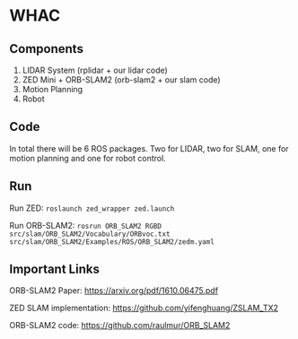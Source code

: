 # WHAC

## Components
1. LIDAR System (rplidar + our lidar code)
2. ZED Mini + ORB-SLAM2 (orb-slam2 + our slam code)
3. Motion Planning
4. Robot

## Code
In total there will be 6 ROS packages. Two for LIDAR, two for SLAM, one for motion planning and one for robot control.

## Run
Run ZED: `roslaunch zed_wrapper zed.launch`

Run ORB-SLAM2: `rosrun ORB_SLAM2 RGBD src/slam/ORB_SLAM2/Vocabulary/ORBvoc.txt src/slam/ORB_SLAM2/Examples/ROS/ORB_SLAM2/zedm.yaml`

## Important Links
ORB-SLAM2 Paper: https://arxiv.org/pdf/1610.06475.pdf

ZED SLAM implementation: https://github.com/yifenghuang/ZSLAM_TX2

ORB-SLAM2 code: https://github.com/raulmur/ORB_SLAM2

